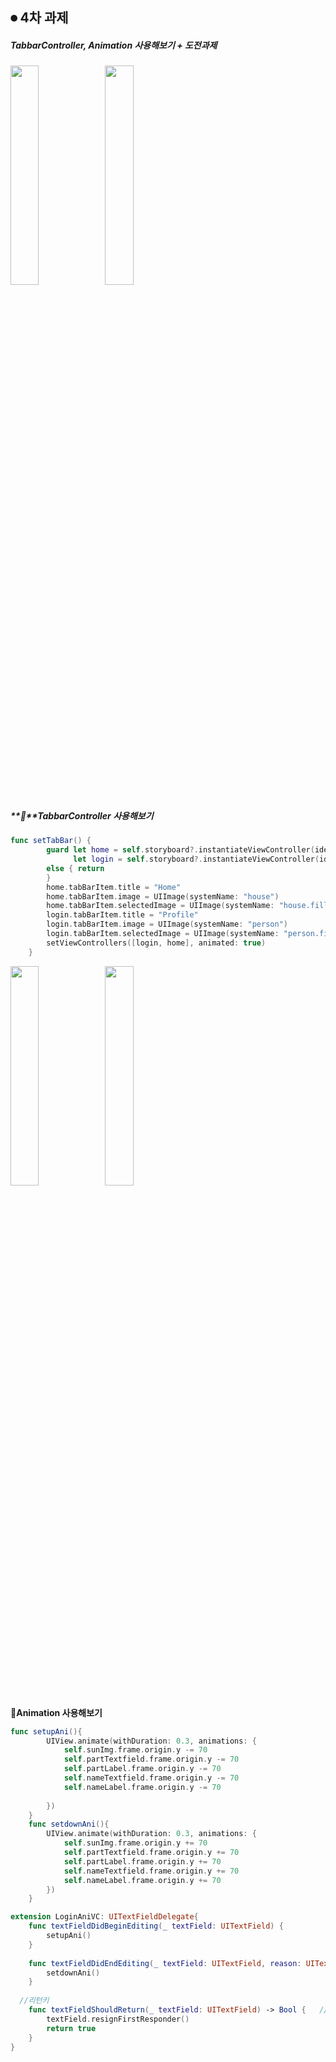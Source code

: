 ## ⏺ 4차 과제

##### **TabbarController, Animation 사용해보기 + 도전과제**

<img src="https://user-images.githubusercontent.com/41044154/99085183-3b850080-260b-11eb-9225-6c5f5d5e0a57.png" width="30%" height="30%"><img src="https://user-images.githubusercontent.com/41044154/99085361-6e2ef900-260b-11eb-9c51-9566cf007d01.png" width="30%" height="30%">



##### **📍**TabbarController 사용해보기

```swift
func setTabBar() {
        guard let home = self.storyboard?.instantiateViewController(identifier: "homenavi"),
              let login = self.storyboard?.instantiateViewController(identifier: "loginnavi")
        else { return
        }
        home.tabBarItem.title = "Home"
        home.tabBarItem.image = UIImage(systemName: "house")
        home.tabBarItem.selectedImage = UIImage(systemName: "house.fill")
        login.tabBarItem.title = "Profile"
        login.tabBarItem.image = UIImage(systemName: "person")
        login.tabBarItem.selectedImage = UIImage(systemName: "person.fill")
        setViewControllers([login, home], animated: true)
    }
```







<img src="https://user-images.githubusercontent.com/41044154/99085436-86067d00-260b-11eb-8977-8bf277b26ded.png" width="30%" height="30%"><img src="https://user-images.githubusercontent.com/41044154/99085471-928ad580-260b-11eb-9988-aa64b1ea13a5.png" width="30%" height="30%">

**📍Animation 사용해보기**

```swift
func setupAni(){
        UIView.animate(withDuration: 0.3, animations: {
            self.sunImg.frame.origin.y -= 70
            self.partTextfield.frame.origin.y -= 70
            self.partLabel.frame.origin.y -= 70
            self.nameTextfield.frame.origin.y -= 70
            self.nameLabel.frame.origin.y -= 70
            
        })
    }
    func setdownAni(){
        UIView.animate(withDuration: 0.3, animations: {
            self.sunImg.frame.origin.y += 70
            self.partTextfield.frame.origin.y += 70
            self.partLabel.frame.origin.y += 70
            self.nameTextfield.frame.origin.y += 70
            self.nameLabel.frame.origin.y += 70
        })
    }
```

```swift
extension LoginAniVC: UITextFieldDelegate{
    func textFieldDidBeginEditing(_ textField: UITextField) {
        setupAni()
    }
    
    func textFieldDidEndEditing(_ textField: UITextField, reason: UITextField.DidEndEditingReason) {
        setdownAni()
    }
    
  //리턴키
    func textFieldShouldReturn(_ textField: UITextField) -> Bool {   //delegate method
        textField.resignFirstResponder()
        return true
    }
}
```


